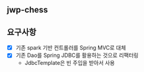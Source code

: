 ## jwp-chess

## 요구사항

- [x] 기존 spark 기반 컨트롤러를 Spring MVC로 대체
- [x] 기존 Dao를 Spring JDBC를 활용하는 것으로 리팩터링
    - JdbcTemplate은 빈 주입을 받아서 사용
